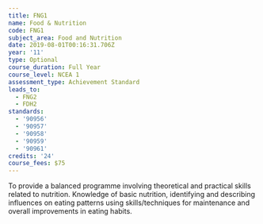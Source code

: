 ```yaml
---
title: FNG1
name: Food & Nutrition
code: FNG1
subject_area: Food and Nutrition
date: 2019-08-01T00:16:31.706Z
year: '11'
type: Optional
course_duration: Full Year
course_level: NCEA 1
assessment_type: Achievement Standard
leads_to:
  - FNG2
  - FDH2
standards:
  - '90956'
  - '90957'
  - '90958'
  - '90959'
  - '90961'
credits: '24'
course_fees: $75
---
```

To provide a balanced programme involving theoretical and practical skills related to nutrition. Knowledge of basic nutrition, identifying and describing influences on eating patterns using skills/techniques for maintenance and overall improvements in eating habits.
